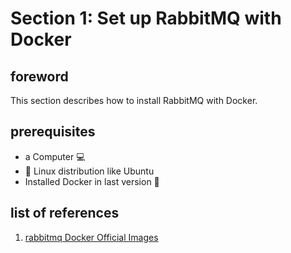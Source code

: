 # Section 1: Set up RabbitMQ with Docker
## foreword
This section describes how to install RabbitMQ with Docker.

## prerequisites
* a Computer :computer: 
* :penguin: Linux distribution like Ubuntu
* Installed Docker in last version :whale:

## list of references
1. [rabbitmq Docker Official Images](https://hub.docker.com/_/rabbitmq)
